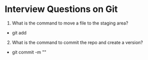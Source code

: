 # Interview Questions on Git

1. What is the command to move a file to the staging area?

- git add <file name>

2. What is the command to commit the repo and create a version?

- git commit -m "<message>"